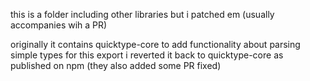 this is a folder including other libraries but i patched em (usually accompanies wih a PR)


originally it contains quicktype-core to add functionality about parsing simple types
for this export i reverted it back to quicktype-core as published on npm (they also added some PR fixed)